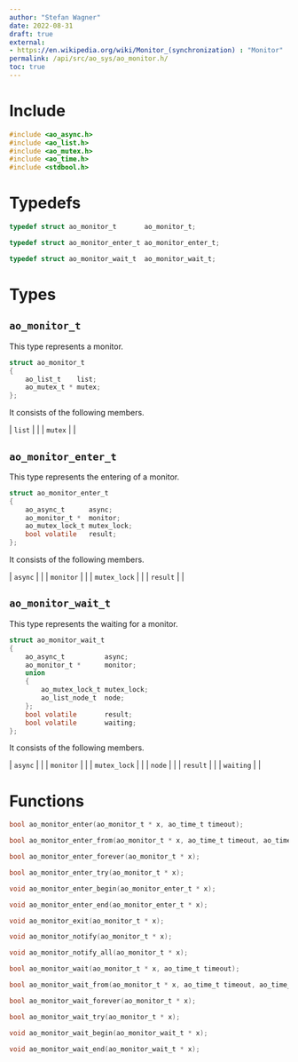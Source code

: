 ```yaml
---
author: "Stefan Wagner"
date: 2022-08-31
draft: true
external:
- https://en.wikipedia.org/wiki/Monitor_(synchronization) : "Monitor"
permalink: /api/src/ao_sys/ao_monitor.h/
toc: true
---
```


# Include

```c
#include <ao_async.h>
#include <ao_list.h>
#include <ao_mutex.h>
#include <ao_time.h>
#include <stdbool.h>
```

# Typedefs

```c
typedef struct ao_monitor_t       ao_monitor_t;
```

```c
typedef struct ao_monitor_enter_t ao_monitor_enter_t;
```

```c
typedef struct ao_monitor_wait_t  ao_monitor_wait_t;
```

# Types

## `ao_monitor_t`

This type represents a monitor.

```c
struct ao_monitor_t
{
    ao_list_t    list;
    ao_mutex_t * mutex;
};
```

It consists of the following members.

| `list` | |
| `mutex` | |

## `ao_monitor_enter_t`

This type represents the entering of a monitor.

```c
struct ao_monitor_enter_t
{
    ao_async_t      async;
    ao_monitor_t *  monitor;
    ao_mutex_lock_t mutex_lock;
    bool volatile   result;
};
```

It consists of the following members.

| `async` | |
| `monitor` | |
| `mutex_lock` | |
| `result` | |

## `ao_monitor_wait_t`

This type represents the waiting for a monitor.

```c
struct ao_monitor_wait_t
{
    ao_async_t          async;
    ao_monitor_t *      monitor;
    union
    {
        ao_mutex_lock_t mutex_lock;
        ao_list_node_t  node;
    };
    bool volatile       result;
    bool volatile       waiting;
};
```

It consists of the following members.

| `async` | |
| `monitor` | |
| `mutex_lock` | |
| `node` | |
| `result` | |
| `waiting` | |

# Functions

```c
bool ao_monitor_enter(ao_monitor_t * x, ao_time_t timeout);
```

```c
bool ao_monitor_enter_from(ao_monitor_t * x, ao_time_t timeout, ao_time_t beginning);
```

```c
bool ao_monitor_enter_forever(ao_monitor_t * x);
```

```c
bool ao_monitor_enter_try(ao_monitor_t * x);
```

```c
void ao_monitor_enter_begin(ao_monitor_enter_t * x);
```

```c
void ao_monitor_enter_end(ao_monitor_enter_t * x);
```

```c
void ao_monitor_exit(ao_monitor_t * x);
```

```c
void ao_monitor_notify(ao_monitor_t * x);
```

```c
void ao_monitor_notify_all(ao_monitor_t * x);
```

```c
bool ao_monitor_wait(ao_monitor_t * x, ao_time_t timeout);
```

```c
bool ao_monitor_wait_from(ao_monitor_t * x, ao_time_t timeout, ao_time_t beginning);
```

```c
bool ao_monitor_wait_forever(ao_monitor_t * x);
```

```c
bool ao_monitor_wait_try(ao_monitor_t * x);
```

```c
void ao_monitor_wait_begin(ao_monitor_wait_t * x);
```

```c
void ao_monitor_wait_end(ao_monitor_wait_t * x);
```
